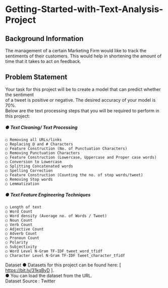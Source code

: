 # Getting-Started-with-Text-Analysis-Project

## Background Information<br />
The management of a certain Marketing Firm would like to track the sentiments of their
customers. This would help in shortening the amount of time that it takes to act on
feedback.<br />

## Problem Statement<br />
Your task for this project will be to create a model that can predict whether the sentiment<br />
of a tweet is positive or negative. The desired accuracy of your model is 70%.<br />
Below are the text processing steps that you will be required to perform in this project:<br />
##### ● Text Cleaning/ Text Processing<br />
    ○ Removing all URLs/links
    ○ Replacing @ and # Characters
    ○ Feature Construction (No. of Punctuation Characters)
    ○ Removing Punctuation Characters
    ○ Feature Construction (Lowercase, Uppercase and Proper case words)
    ○ Conversion to Lowercase
    ○ Splitting Concatenated words
    ○ Spelling Correction
    ○ Feature Construction (Counting the no. of stop words/tweet)
    ○ Removing Stop words
    ○ Lemmatization
##### ● Text Feature Engineering Techniques<br />
    ○ Length of text
    ○ Word Count
    ○ Word density (Average no. of Words / Tweet)
    ○ Noun Count
    ○ Verb Count
    ○ Adjective Count
    ○ Adverb Count
    ○ Pronoun Count
    ○ Polarity
    ○ Subjectivity
    ○ Word Level N-Gram TF-IDF tweet_word_tfidf
    ○ Character Level N-Gram TF-IDF tweet_character_tfidf

Dataset
● Datasets for this project can be found here: [ https://bit.ly/31kqByD ].<br />
● You can load the dataset from the URL.<br />
Dataset Source : Twitter<br />
